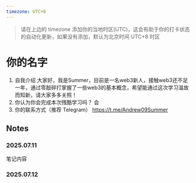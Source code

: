 ```yaml
---
timezone: UTC+8
---
```


> 请在上边的 timezone 添加你的当地时区(UTC)，这会有助于你的打卡状态的自动化更新，如果没有添加，默认为北京时间 UTC+8 时区


# 你的名字

1. 自我介绍
   大家好，我是Summer，目前是一名web3新人，接触web3还不足一年，通过零敲碎打掌握了一些web3的基本概念，希望能通过这次学习温故而知新，请大家多多关照！
3. 你认为你会完成本次残酷学习吗？
   会
5. 你的联系方式（推荐 Telegram）
   https://t.me/Andrew09Summer

## Notes

<!-- Content_START -->

### 2025.07.11

笔记内容

### 2025.07.12

<!-- Content_END -->
